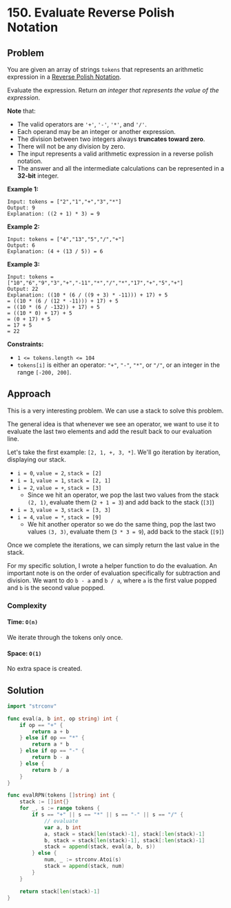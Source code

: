 # 150. Evaluate Reverse Polish Notation

## Problem

You are given an array of strings `tokens` that represents an arithmetic expression in a [Reverse Polish Notation](http://en.wikipedia.org/wiki/Reverse_Polish_notation).

Evaluate the expression. Return _an integer that represents the value of the expression_.

**Note** that:

- The valid operators are `'+'`, `'-'`, `'*'`, and `'/'`.
- Each operand may be an integer or another expression.
- The division between two integers always **truncates toward zero**.
- There will not be any division by zero.
- The input represents a valid arithmetic expression in a reverse polish notation.
- The answer and all the intermediate calculations can be represented in a **32-bit** integer.

**Example 1:**

```
Input: tokens = ["2","1","+","3","*"]
Output: 9
Explanation: ((2 + 1) * 3) = 9

```

**Example 2:**

```
Input: tokens = ["4","13","5","/","+"]
Output: 6
Explanation: (4 + (13 / 5)) = 6

```

**Example 3:**

```
Input: tokens = ["10","6","9","3","+","-11","*","/","*","17","+","5","+"]
Output: 22
Explanation: ((10 * (6 / ((9 + 3) * -11))) + 17) + 5
= ((10 * (6 / (12 * -11))) + 17) + 5
= ((10 * (6 / -132)) + 17) + 5
= ((10 * 0) + 17) + 5
= (0 + 17) + 5
= 17 + 5
= 22

```

**Constraints:**

- `1 <= tokens.length <= 104`
- `tokens[i]` is either an operator: `"+"`, `"-"`, `"*"`, or `"/"`, or an integer in the range `[-200, 200]`.

## Approach
This is a very interesting problem. We can use a stack to solve this problem.

The general idea is that whenever we see an operator, we want to use it to evaluate the last two elements and add the result back to our evaluation line.

Let's take the first example: `[2, 1, +, 3, *]`. We'll go iteration by iteration, displaying our stack.
- `i = 0`, `value = 2`, `stack = [2]`
- `i = 1`, `value = 1`, `stack = [2, 1]`
- `i = 2`, `value = +`, `stack = [3]`
    + Since we hit an operator, we pop the last two values from the stack `(2, 1)`, evaluate them (`2 + 1 = 3`) and add back to the stack (`[3]`)
- `i = 3`, `value = 3`, `stack = [3, 3]`
- `i = 4`, `value = *`, `stack = [9]`
    + We hit another operator so we do the same thing, pop the last two values `(3, 3)`, evaluate them (`3 * 3 = 9`), add back to the stack (`[9]`)

Once we complete the iterations, we can simply return the last value in the stack.

For my specific solution, I wrote a helper function to do the evaluation. An important note is on the order of evaluation specifically for subtraction and division. We want to do `b - a` and `b / a`, where `a` is the first value popped and `b` is the second value popped.


### Complexity
#### Time: `O(n)`
We iterate through the tokens only once.

#### Space: `O(1)`
No extra space is created.

## Solution

```go
import "strconv"

func eval(a, b int, op string) int {
	if op == "+" {
		return a + b
	} else if op == "*" {
		return a * b
	} else if op == "-" {
		return b - a
	} else {
		return b / a
	}
}

func evalRPN(tokens []string) int {
	stack := []int{}
	for _, s := range tokens {
		if s == "+" || s == "*" || s == "-" || s == "/" {
			// evaluate
			var a, b int
			a, stack = stack[len(stack)-1], stack[:len(stack)-1]
			b, stack = stack[len(stack)-1], stack[:len(stack)-1]
			stack = append(stack, eval(a, b, s))
		} else {
			num, _ := strconv.Atoi(s)
			stack = append(stack, num)
		}
	}

	return stack[len(stack)-1]
}

```
